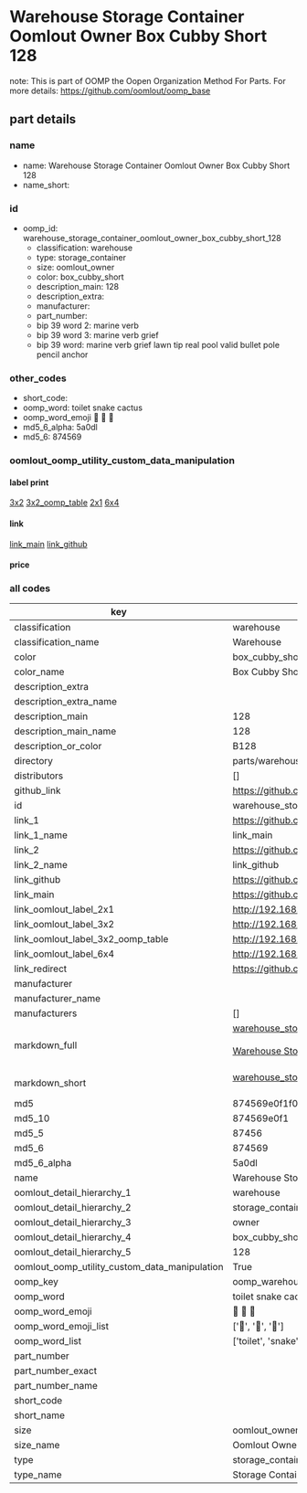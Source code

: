 # Warehouse Storage Container Oomlout Owner Box Cubby Short 128  

note: This is part of OOMP the Oopen Organization Method For Parts. For more details: https://github.com/oomlout/oomp_base

##  part details
  







### name
* name: Warehouse Storage Container Oomlout Owner Box Cubby Short 128
* name_short: 
### id
* oomp_id: warehouse_storage_container_oomlout_owner_box_cubby_short_128
  * classification: warehouse
  * type: storage_container
  * size: oomlout_owner
  * color: box_cubby_short
  * description_main: 128
  * description_extra: 
  * manufacturer: 
  * part_number: 
  * bip 39 word 2: marine verb
  * bip 39 word 3: marine verb grief
  * bip 39 word: marine verb grief lawn tip real pool valid bullet pole pencil anchor

### other_codes
* short_code: 
* oomp_word: toilet snake cactus
* oomp_word_emoji :toilet: :snake: :cactus:
* md5_6_alpha: 5a0dl
* md5_6: 874569






### oomlout_oomp_utility_custom_data_manipulation
#### label print
[3x2](http://192.168.1.245:1112/?label=oomp%205a0dl)
[3x2_oomp_table](http://192.168.1.108:1112/?label=oomp%205a0dl)
[2x1](http://192.168.1.242:1112/?label=oomp%205a0dl)
[6x4](http://192.168.1.55:1112/?label=oomp%205a0dl)    

#### link

[link_main](https://github.com/oomlout/oomlout_oomp_version_1_messy/tree/main/parts/warehouse_storage_container_oomlout_owner_box_cubby_short_128) [link_github](https://github.com/oomlout/oomlout_oomp_version_1_messy/tree/main/parts/warehouse_storage_container_oomlout_owner_box_cubby_short_128)                             

#### price







### all codes 
| key | value |  
| --- | --- |  
| classification | warehouse |  
| classification_name | Warehouse |  
| color | box_cubby_short |  
| color_name | Box Cubby Short |  
| description_extra |  |  
| description_extra_name |  |  
| description_main | 128 |  
| description_main_name | 128 |  
| description_or_color | B128 |  
| directory | parts/warehouse_storage_container_oomlout_owner_box_cubby_short_128 |  
| distributors | [] |  
| github_link | https://github.com/oomlout/oomlout_oomp_part_src/tree/main/parts/warehouse_storage_container_oomlout_owner_box_cubby_short_128 |  
| id | warehouse_storage_container_oomlout_owner_box_cubby_short_128 |  
| link_1 | https://github.com/oomlout/oomlout_oomp_version_1_messy/tree/main/parts/warehouse_storage_container_oomlout_owner_box_cubby_short_128 |  
| link_1_name | link_main |  
| link_2 | https://github.com/oomlout/oomlout_oomp_version_1_messy/tree/main/parts/warehouse_storage_container_oomlout_owner_box_cubby_short_128 |  
| link_2_name | link_github |  
| link_github | https://github.com/oomlout/oomlout_oomp_version_1_messy/tree/main/parts/warehouse_storage_container_oomlout_owner_box_cubby_short_128 |  
| link_main | https://github.com/oomlout/oomlout_oomp_version_1_messy/tree/main/parts/warehouse_storage_container_oomlout_owner_box_cubby_short_128 |  
| link_oomlout_label_2x1 | http://192.168.1.242:1112/?label=oomp%205a0dl |  
| link_oomlout_label_3x2 | http://192.168.1.245:1112/?label=oomp%205a0dl |  
| link_oomlout_label_3x2_oomp_table | http://192.168.1.108:1112/?label=oomp%205a0dl |  
| link_oomlout_label_6x4 | http://192.168.1.55:1112/?label=oomp%205a0dl |  
| link_redirect | https://github.com/oomlout/oomlout_oomp_version_1_messy/tree/main/parts/warehouse_storage_container_oomlout_owner_box_cubby_short_128 |  
| manufacturer |  |  
| manufacturer_name |  |  
| manufacturers | [] |  
| markdown_full | [warehouse_storage_container_oomlout_owner_box_cubby_short_128](none)<br>[](none)<br>[Warehouse Storage Container Oomlout Owner Box Cubby Short 128](none)<br><br> |  
| markdown_short | [warehouse_storage_container_oomlout_owner_box_cubby_short_128](none)<br><br> |  
| md5 | 874569e0f1f0d502cbf147e0cd3ca440 |  
| md5_10 | 874569e0f1 |  
| md5_5 | 87456 |  
| md5_6 | 874569 |  
| md5_6_alpha | 5a0dl |  
| name | Warehouse Storage Container Oomlout Owner Box Cubby Short 128 |  
| oomlout_detail_hierarchy_1 | warehouse |  
| oomlout_detail_hierarchy_2 | storage_container |  
| oomlout_detail_hierarchy_3 | owner |  
| oomlout_detail_hierarchy_4 | box_cubby_short |  
| oomlout_detail_hierarchy_5 | 128 |  
| oomlout_oomp_utility_custom_data_manipulation | True |  
| oomp_key | oomp_warehouse_storage_container_oomlout_owner_box_cubby_short_128 |  
| oomp_word | toilet snake cactus |  
| oomp_word_emoji | :toilet: :snake: :cactus: |  
| oomp_word_emoji_list | [':toilet:', ':snake:', ':cactus:'] |  
| oomp_word_list | ['toilet', 'snake', 'cactus'] |  
| part_number |  |  
| part_number_exact |  |  
| part_number_name |  |  
| short_code |  |  
| short_name |  |  
| size | oomlout_owner |  
| size_name | Oomlout Owner |  
| type | storage_container |  
| type_name | Storage Container |  

